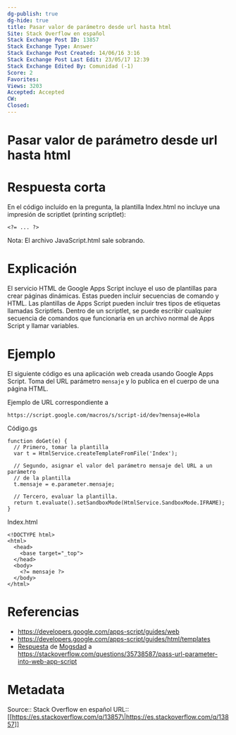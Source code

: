 ```yaml
---
dg-publish: true
dg-hide: true
title: Pasar valor de parámetro desde url hasta html
Site: Stack Overflow en español
Stack Exchange Post ID: 13857
Stack Exchange Type: Answer
Stack Exchange Post Created: 14/06/16 3:16
Stack Exchange Post Last Edit: 23/05/17 12:39
Stack Exchange Edited By: Comunidad (-1)
Score: 2
Favorites: 
Views: 3203
Accepted: Accepted
CW: 
Closed: 
---
```

# Pasar valor de parámetro desde url hasta html

# Respuesta corta
En el código incluído en la pregunta, la plantilla Index.html no incluye una impresión de scriptlet (printing scriptlet): 

    <?= ... ?>

Nota: El archivo JavaScript.html sale sobrando.

# Explicación
El servicio HTML de Google Apps Script incluye el uso de plantillas para crear páginas dinámicas. Estas pueden incluir secuencias de comando y HTML. Las plantillas de Apps Script pueden incluir tres tipos de etiquetas llamadas Scriptlets. Dentro de un scriptlet, se puede escribir cualquier secuencia de comandos que funcionaria en un archivo normal de Apps Script y llamar variables.

# Ejemplo
El siguiente código es una aplicación web creada usando Google Apps Script. Toma del URL parámetro `mensaje` y lo publica en el cuerpo de una página HTML.

Ejemplo de URL correspondiente a  

    https://script.google.com/macros/s/script-id/dev?mensaje=Hola 


Código.gs

    function doGet(e) {
      // Primero, tomar la plantilla
      var t = HtmlService.createTemplateFromFile('Index');
      
      // Segundo, asignar el valor del parámetro mensaje del URL a un parámetro  
      // de la plantilla       
      t.mensaje = e.parameter.mensaje;

      // Tercero, evaluar la plantilla.
      return t.evaluate().setSandboxMode(HtmlService.SandboxMode.IFRAME);
    }

Index.html

    <!DOCTYPE html>
    <html>
      <head>
        <base target="_top">
      </head>
      <body>
        <?= mensaje ?>
      </body>
    </html>

# Referencias

- https://developers.google.com/apps-script/guides/web
- https://developers.google.com/apps-script/guides/html/templates
- [Respuesta](https://stackoverflow.com/a/35758490/1595451) de [Mogsdad](https://stackoverflow.com/users/1677912/mogsdad) a https://stackoverflow.com/questions/35738587/pass-url-parameter-into-web-app-script


# Metadata
Source:: Stack Overflow en español
URL:: [[https://es.stackoverflow.com/q/13857\|https://es.stackoverflow.com/q/13857]]

